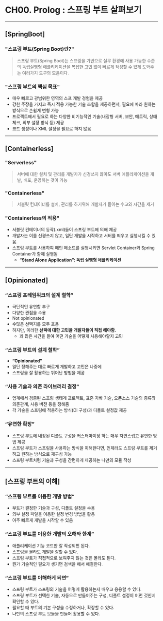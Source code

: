 # CH00. Prolog : 스프링 부트 살펴보기

------------

## [SpringBoot]
### "스프링 부트(Spring Boot)란?"
> 스프링 부트(Spring Boot)는 스프링을 기반으로 실무 환경에 사용 가능한 수준의 독립실행형 애플리케이션을 복잡한 고민 없이 빠르게 작성할 수 있게 도와주는 여러가지 도구의 모음이다.

### "스프링 부트의 핵심 목표"
- 매우 빠르고 광범위한 영역의 스프 개발 경험을 제공
- 강한 주장을 가지고 즉시 적용 가능한 기술 조합을 제공하면서, 필요에 따라 원하는 방식으로 손쉽게 변형 가능
- 프로젝트에서 필요로 하는 다양한 비기능적인 기술(내장형 서버, 보안, 메트릭, 상태 체크, 외부 설정 방식 등) 제공
- 코드 생성이나 XML 설정을 필요로 하지 않음

------------

## [Containerless]
### "Serverless"
> 서버에 대한 설치 및 관리를 개발자가 신경쓰지 않아도 서버 애플리케이션을 개발, 배포, 운영하는 것이 가능

### "Containerless"
> 서블릿 컨테이너를 설치, 관리를 하기위해 개발자가 들이는 수고와 시간을 제거

### "Containerless의 적용"
- 서블릿 컨테이너의 동작(.xml)들이 스프링 부트에 의해 제공
- 개발자는 이를 신경쓰지 않고, 일단 개발을 시작하고 서버를 띄우고 실행시킬 수 있음.
- 스프링 부트를 사용하여 메인 메소드를 실행시키면 Servlet Container와 Spring Container가 함께 실행됨
    - **“Stand Alone Application”: 독립 실행형 애플리케이션**

------------

## [Opinionated]
### “스프링 프레임워크의 설계 철학”
- 극단적인 유연함 추구
- 다양한 관점을 수용
- Not opinionated
- 수많은 선택지를 모두 포용
- 하지만, 이러한 **선택에 대한 고민을 개발자들이 직접 해야함.**
    - 꽤 많은 시간을 들여 어떤 기술을 어떻게 사용해야할지 고민

### “스프링 부트의 설계 철학”
- **“Opinionated”**
- 일단 정해주는 대로 빠르게 개발하고 고민은 나중에
- 스프링을 잘 활용하는 뛰어난 방법을 제공

### “사용 기술과 의존 라이브러리 결정”
- 업계에서 검증된 스프링 생태계 프로젝트, 표준 자바 기술, 오픈소스 기술의 종류와 의존관계, 사용 버전 등을 정해줌
- 각 기술을 스프링에 적용하는 방식(DI 구성)과 디폴트 설정값 제공

### “유연한 확장”
- 스프링 부트에 내장된 디폴트 구성을 커스터마이징 하는 매우 자연스럽고 유연한 방법 제공
- 스프링 부트가 스프링을 사용하는 방식을 이해한다면, 언제라도 스프링 부트를 제거하고 원하는 방식으로 재구성 가능
- 스프링 부트처럼 기술과 구성을 간편하게 제공하는 나만의 모듈 작성

------------

## [스프링 부트의 이해]
### “스프링 부트를 이용한 개발 방법”
- 부트가 결정한 기술과 구성, 디폴트 설정을 수용
- 외부 설정 파일을 이용한 설정 변경 방법을 활용
- 아주 빠르게 개발을 시작할 수 있음

### “스프링 부트를 이용한 개발의 오해와 한계”
- 애플리케이션 기능 코드만 잘 작성되면 된다.
- 스프링을 몰라도 개발을 잘할 수 있다.
- 스프링 부트가 직접적으로 보여주지 않는 것은 몰라도 된다.
- 뭔가 기술적인 필요가 생기면 검색을 해서 해결한다.

### “스프링 부트를 이해하게 되면”
- 스프링 부트가 스프링의 기술을 어떻게 활용하는지 배우고 응용할 수 있다.
- 스프링 부트가 선택한 기술, 자동으로 만들어주는 구성, 디폴트 설정이 어떤 것인지 확인할 수 있다.
- 필요할 때 부트의 기본 구성을 수정하거나, 확장할 수 있다.
- 나만의 스프링 부트 모듈을 만들어 활용할 수 있다.